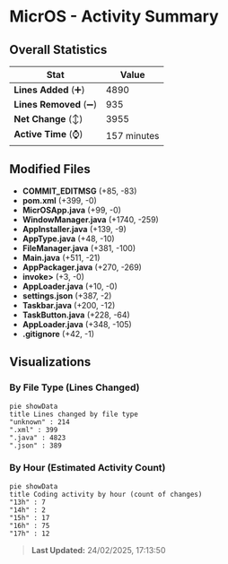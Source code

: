 # MicrOS - Activity Summary 

## Overall Statistics

| Stat                   | Value                                                             |
| ---------------------- | ----------------------------------------------------------------- |
| **Lines Added** (➕)   | 4890                                          |
| **Lines Removed** (➖) | 935                                        |
| **Net Change** (↕)    | 3955                |
| **Active Time** (⌚)   | 157 minutes |


## Modified Files
- **COMMIT_EDITMSG** (+85, -83)
- **pom.xml** (+399, -0)
- **MicrOSApp.java** (+99, -0)
- **WindowManager.java** (+1740, -259)
- **AppInstaller.java** (+139, -9)
- **AppType.java** (+48, -10)
- **FileManager.java** (+381, -100)
- **Main.java** (+511, -21)
- **AppPackager.java** (+270, -269)
- **invoke>** (+3, -0)
- **AppLoader.java** (+10, -0)
- **settings.json** (+387, -2)
- **Taskbar.java** (+200, -12)
- **TaskButton.java** (+228, -64)
- **AppLoader.java** (+348, -105)
- **.gitignore** (+42, -1)

## Visualizations

### By File Type (Lines Changed)

```mermaid
pie showData
title Lines changed by file type
"unknown" : 214
".xml" : 399
".java" : 4823
".json" : 389
```

### By Hour (Estimated Activity Count)

```mermaid
pie showData
title Coding activity by hour (count of changes)
"13h" : 7
"14h" : 2
"15h" : 17
"16h" : 75
"17h" : 12
```


> **Last Updated:** 24/02/2025, 17:13:50